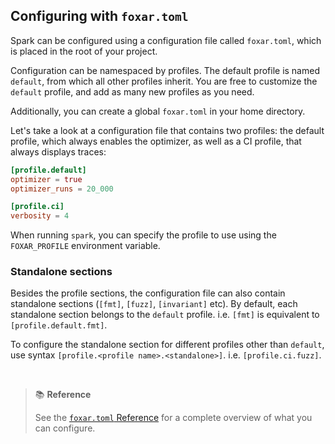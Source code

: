 ## Configuring with `foxar.toml`

Spark can be configured using a configuration file called `foxar.toml`, which is placed in the root of your project.

Configuration can be namespaced by profiles. The default profile is named `default`, from which all other profiles inherit. You are free to customize the `default` profile, and add as many new profiles as you need.

Additionally, you can create a global `foxar.toml` in your home directory.

Let's take a look at a configuration file that contains two profiles: the default profile, which always enables the optimizer, as well as a CI profile, that always displays traces:

```toml
[profile.default]
optimizer = true
optimizer_runs = 20_000

[profile.ci]
verbosity = 4
```

When running `spark`, you can specify the profile to use using the `FOXAR_PROFILE` environment variable.

### Standalone sections

Besides the profile sections, the configuration file can also contain standalone sections (`[fmt]`, `[fuzz]`, `[invariant]` etc). By default, each standalone section belongs to the `default` profile.
i.e. `[fmt]` is equivalent to `[profile.default.fmt]`.

To configure the standalone section for different profiles other than `default`, use syntax `[profile.<profile name>.<standalone>]`.
i.e. `[profile.ci.fuzz]`.

<br>

> 📚 **Reference**
> 
> See the [`foxar.toml` Reference](../reference/config/) for a complete overview of what you can configure.
